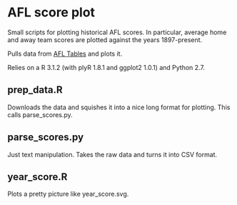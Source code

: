 AFL score plot
==============

Small scripts for plotting historical AFL scores. In particular, average home and away team scores are plotted against the years 1897-present.

Pulls data from [AFL Tables](http://afltables.com/afl/afl_index.html) and plots it.

Relies on a R 3.1.2 (with plyR 1.8.1 and ggplot2 1.0.1) and Python 2.7.

## prep_data.R

Downloads the data and squishes it into a nice long format for plotting. This calls parse_scores.py.

## parse_scores.py

Just text manipulation. Takes the raw data and turns it into CSV format.

## year_score.R

Plots a pretty picture like year_score.svg.
